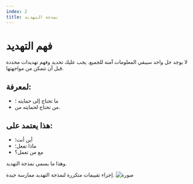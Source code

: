 ```yaml
---
index: 2
title: نمذجة التهديد
---
```

# فهم التهديد

لا يوجد حل واحد سيبقي المعلومات آمنة للجميع. يجب عليك تحديد وفهم تهديدات محددة قبل أن تتمكن من مواجهتها.

## لمعرفة:

*   ما تحتاج إلى حمايته ؛
*   من تحتاج لحمايته من.

## هذا يعتمد على:

*   أين أنت؛
*   ماذا تفعل؛
*   مع من تعمل؟

وهذا ما يسمى نمذجة التهديد.

إجراء تقييمات متكررة لنمذجة التهديد ممارسة جيدة.
![صورة](managing_information2.png)